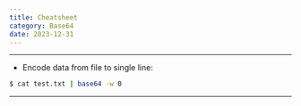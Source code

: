 ```yaml
---
title: Cheatsheet
category: Base64
date: 2023-12-31
---
```


-----

* Encode data from file to single line:
```bash
$ cat test.txt | base64 -w 0
```

-----
